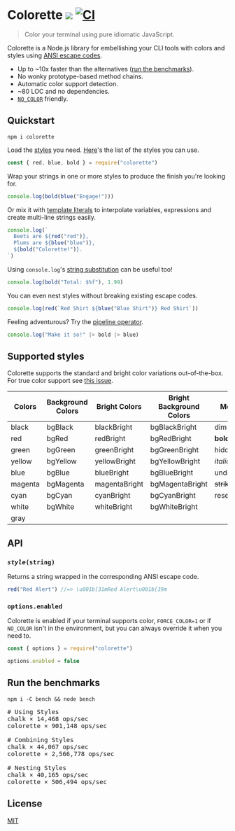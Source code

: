 # Colorette [![](https://img.shields.io/npm/v/colorette.svg?label=&color=0080ff)](https://www.npmjs.org/package/colorette) [![CI](https://img.shields.io/travis/jorgebucaran/colorette.svg?label=)](https://travis-ci.org/jorgebucaran/colorette)

> Color your terminal using pure idiomatic JavaScript.

Colorette is a Node.js library for embellishing your CLI tools with colors and styles using [ANSI escape codes](https://en.wikipedia.org/wiki/ANSI_escape_code).

- Up to ~10x faster than the alternatives ([run the benchmarks](#run-the-benchmarks)).
- No wonky prototype-based method chains.
- Automatic color support detection.
- ~80 LOC and no dependencies.
- [`NO_COLOR`](https://no-color.org) friendly.

## Quickstart

```console
npm i colorette
```

Load the [styles](#styles) you need. [Here](#supported-styles)'s the list of the styles you can use.

```js
const { red, blue, bold } = require("colorette")
```

Wrap your strings in one or more styles to produce the finish you're looking for.

```js
console.log(bold(blue("Engage!")))
```

Or mix it with [template literals](https://developer.mozilla.org/en-US/docs/Web/JavaScript/Reference/Template_literals) to interpolate variables, expressions and create multi-line strings easily.

```js
console.log(`
  Beets are ${red("red")},
  Plums are ${blue("blue")},
  ${bold("Colorette!")}.
`)
```

Using `console.log`'s [string substitution](https://nodejs.org/api/console.html#console_console_log_data_args) can be useful too!

```js
console.log(bold("Total: $%f"), 1.99)
```

You can even nest styles without breaking existing escape codes.

```js
console.log(red(`Red Shirt ${blue("Blue Shirt")} Red Shirt`))
```

Feeling adventurous? Try the [pipeline operator](https://github.com/tc39/proposal-pipeline-operator).

```js
console.log("Make it so!" |> bold |> blue)
```

## Supported styles

Colorette supports the standard and bright color variations out-of-the-box. For true color support see [this issue](https://github.com/jorgebucaran/colorette/issues/27).

| Colors  | Background Colors | Bright Colors | Bright Background Colors | Modifiers         |
| ------- | ----------------- | ------------- | ------------------------ | ----------------- |
| black   | bgBlack           | blackBright   | bgBlackBright            | dim               |
| red     | bgRed             | redBright     | bgRedBright              | **bold**          |
| green   | bgGreen           | greenBright   | bgGreenBright            | hidden            |
| yellow  | bgYellow          | yellowBright  | bgYellowBright           | _italic_          |
| blue    | bgBlue            | blueBright    | bgBlueBright             | underline         |
| magenta | bgMagenta         | magentaBright | bgMagentaBright          | ~~strikethrough~~ |
| cyan    | bgCyan            | cyanBright    | bgCyanBright             | reset             |
| white   | bgWhite           | whiteBright   | bgWhiteBright            |                   |
| gray    |                   |               |                          |                   |

## API

### <code><i>style</i>(string)</code>

Returns a string wrapped in the corresponding ANSI escape code.

```js
red("Red Alert") //=> \u001b[31mRed Alert\u001b[39m
```

### `options.enabled`

Colorette is enabled if your terminal supports color, `FORCE_COLOR=1` or if `NO_COLOR` isn't in the environment, but you can always override it when you need to.

```js
const { options } = require("colorette")

options.enabled = false
```

## Run the benchmarks

```
npm i -C bench && node bench
```

<pre>
# Using Styles
chalk × 14,468 ops/sec
colorette × 901,148 ops/sec

# Combining Styles
chalk × 44,067 ops/sec
colorette × 2,566,778 ops/sec

# Nesting Styles
chalk × 40,165 ops/sec
colorette × 506,494 ops/sec
</pre>

## License

[MIT](LICENSE.md)
